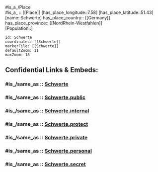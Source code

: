 ﻿---
confidential: public
isDeleted: false
location:
- 51.43
- 7.58
mapmarker: city
mapzoom:
- 7
- 12
SpocWebEntityId: 34115
tags:
- geo/City
type: City
---

#is_a_/Place  
#is_a_ :: [[Place]] 
[has_place_longitude::7.58] 
[has_place_latitude::51.43] 
[name::Schwerte] 
has_place_country:: [[Germany]]  
has_place_province:: [[NordRhein-Westfahlen]]  
[Population::] 



```leaflet
id: Schwerte
coordinates: [[Schwerte]] 
markerFile: [[Schwerte]] 
defaultZoom: 11 
maxZoom: 18
```


## Confidential Links & Embeds: 

### #is_/same_as :: [Schwerte](/_Standards/Earth/Continent/Europe/Europe~Central/Germany/Germany~West/Nordrhein-Westfalen/counties~NW/Unna/cities~Unna/Schwerte.md) 

### #is_/same_as :: [Schwerte.public](/_public/Earth/Continent/Europe/Europe~Central/Germany/Germany~West/Nordrhein-Westfalen/counties~NW/Unna/cities~Unna/Schwerte.public.md) 

### #is_/same_as :: [Schwerte.internal](/_internal/Earth/Continent/Europe/Europe~Central/Germany/Germany~West/Nordrhein-Westfalen/counties~NW/Unna/cities~Unna/Schwerte.internal.md) 

### #is_/same_as :: [Schwerte.protect](/_protect/Earth/Continent/Europe/Europe~Central/Germany/Germany~West/Nordrhein-Westfalen/counties~NW/Unna/cities~Unna/Schwerte.protect.md) 

### #is_/same_as :: [Schwerte.private](/_private/Earth/Continent/Europe/Europe~Central/Germany/Germany~West/Nordrhein-Westfalen/counties~NW/Unna/cities~Unna/Schwerte.private.md) 

### #is_/same_as :: [Schwerte.personal](/_personal/Earth/Continent/Europe/Europe~Central/Germany/Germany~West/Nordrhein-Westfalen/counties~NW/Unna/cities~Unna/Schwerte.personal.md) 

### #is_/same_as :: [Schwerte.secret](/_secret/Earth/Continent/Europe/Europe~Central/Germany/Germany~West/Nordrhein-Westfalen/counties~NW/Unna/cities~Unna/Schwerte.secret.md)

